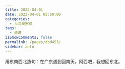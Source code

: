 ```yaml
---
title: 2022-04-01
date: 2022-04-01 08:50:00
categories: 
  - 人间观察员
tags: 
  - 说说
isShowComments: false
permalink: /pages/dbd453/
sidebar: auto
---
```


用东南西北造句：在广东遇到回南天，阿西吧，我想回东北。 ​​​
